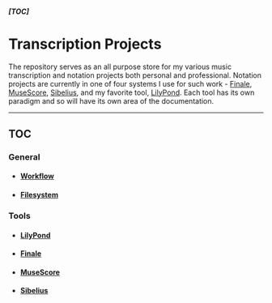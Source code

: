 ##### [[TOC]](./README.md)
# Transcription Projects

The repository serves as an all purpose store for my various music transcription and notation projects both personal and professional. Notation projects are currently in one of four systems I use for such work - [Finale](https://www.finalemusic.com/), [MuseScore](https://musescore.org/en), [Sibelius](https://www.avid.com/sibelius), and my favorite tool, [LilyPond](https://lilypond.org/). Each tool has its own paradigm and so will have its own area of the documentation.

***

## TOC
### General
 - #### [Workflow](./doc/workflow.md)
 - #### [Filesystem](./doc/filesystem.md)
### Tools
 - #### [LilyPond](./doc/lilypond.md)
 - #### [Finale](./doc/finale.md)
 - #### [MuseScore](./doc/musescore.md)
 - #### [Sibelius](./doc/sibelius.md)
